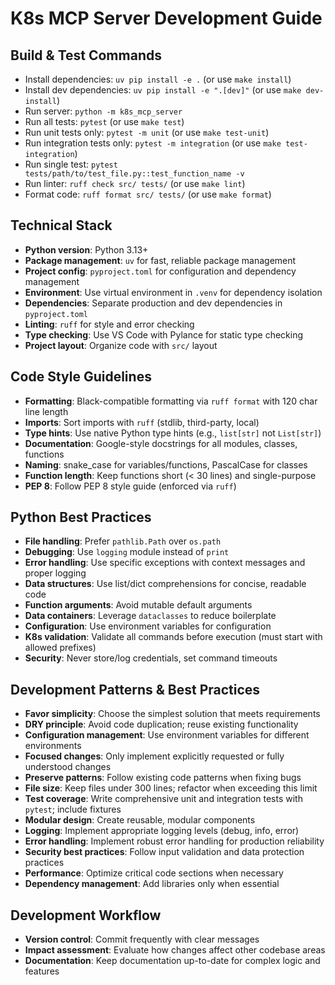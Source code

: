 # K8s MCP Server Development Guide

## Build & Test Commands

- Install dependencies: `uv pip install -e .` (or use `make install`)
- Install dev dependencies: `uv pip install -e ".[dev]"` (or use `make dev-install`)
- Run server: `python -m k8s_mcp_server`
- Run all tests: `pytest` (or use `make test`)
- Run unit tests only: `pytest -m unit` (or use `make test-unit`)
- Run integration tests only: `pytest -m integration` (or use `make test-integration`)
- Run single test: `pytest tests/path/to/test_file.py::test_function_name -v`
- Run linter: `ruff check src/ tests/` (or use `make lint`)
- Format code: `ruff format src/ tests/` (or use `make format`)

## Technical Stack

- **Python version**: Python 3.13+
- **Package management**: `uv` for fast, reliable package management
- **Project config**: `pyproject.toml` for configuration and dependency management
- **Environment**: Use virtual environment in `.venv` for dependency isolation
- **Dependencies**: Separate production and dev dependencies in `pyproject.toml`
- **Linting**: `ruff` for style and error checking
- **Type checking**: Use VS Code with Pylance for static type checking
- **Project layout**: Organize code with `src/` layout

## Code Style Guidelines

- **Formatting**: Black-compatible formatting via `ruff format` with 120 char line length
- **Imports**: Sort imports with `ruff` (stdlib, third-party, local)
- **Type hints**: Use native Python type hints (e.g., `list[str]` not `List[str]`)
- **Documentation**: Google-style docstrings for all modules, classes, functions
- **Naming**: snake_case for variables/functions, PascalCase for classes
- **Function length**: Keep functions short (< 30 lines) and single-purpose
- **PEP 8**: Follow PEP 8 style guide (enforced via `ruff`)

## Python Best Practices

- **File handling**: Prefer `pathlib.Path` over `os.path`
- **Debugging**: Use `logging` module instead of `print`
- **Error handling**: Use specific exceptions with context messages and proper logging
- **Data structures**: Use list/dict comprehensions for concise, readable code
- **Function arguments**: Avoid mutable default arguments
- **Data containers**: Leverage `dataclasses` to reduce boilerplate
- **Configuration**: Use environment variables for configuration
- **K8s validation**: Validate all commands before execution (must start with allowed prefixes)
- **Security**: Never store/log credentials, set command timeouts

## Development Patterns & Best Practices

- **Favor simplicity**: Choose the simplest solution that meets requirements
- **DRY principle**: Avoid code duplication; reuse existing functionality
- **Configuration management**: Use environment variables for different environments
- **Focused changes**: Only implement explicitly requested or fully understood changes
- **Preserve patterns**: Follow existing code patterns when fixing bugs
- **File size**: Keep files under 300 lines; refactor when exceeding this limit
- **Test coverage**: Write comprehensive unit and integration tests with `pytest`; include fixtures
- **Modular design**: Create reusable, modular components
- **Logging**: Implement appropriate logging levels (debug, info, error)
- **Error handling**: Implement robust error handling for production reliability
- **Security best practices**: Follow input validation and data protection practices
- **Performance**: Optimize critical code sections when necessary
- **Dependency management**: Add libraries only when essential

## Development Workflow

- **Version control**: Commit frequently with clear messages
- **Impact assessment**: Evaluate how changes affect other codebase areas
- **Documentation**: Keep documentation up-to-date for complex logic and features
